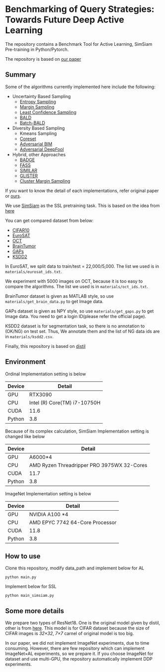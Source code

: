 # Benchmarking of Query Strategies: Towards Future Deep Active Learning

The repository contains a Benchmark Tool for Active Learning, SimSiam Pre-training in Python/Pytorch.

The repository is based on [our paper]()

## Summary

Some of the algorithms currently implemented here include the following:

- Uncertainty Based Sampling
    - [Entropy Sampling](https://people.math.harvard.edu/~ctm/home/text/others/shannon/entropy/entropy.pdf)
    - [Margin Sampling](http://ufldl.stanford.edu/housenumbers/nips2011_housenumbers.pdf)
    - [Least Confidence Sampling](https://ieeexplore.ieee.org/document/6889457)
    - [BALD](https://arxiv.org/abs/1703.02910)
    - [Batch-BALD](https://arxiv.org/abs/1906.08158)
- Diversity Based Sampling
    - Kmeans Sampling
    - [Coreset](https://arxiv.org/abs/1708.00489)
    - [Adversarial BIM](https://arxiv.org/abs/1904.00370)
    - [Adversarial DeepFool](https://arxiv.org/abs/1904.00370)
- Hybrid, other Approaches
    - [BADGE](https://arxiv.org/abs/1906.03671)
    - [FASS](https://openreview.net/forum?id=ByZf6qZuZS)
    - [SIMILAR](https://arxiv.org/abs/2107.00717)
    - [GLISTER](https://arxiv.org/abs/2012.10630)
    - [Cluster Margin Sampling](https://arxiv.org/abs/2107.14263)

If you want to know the detail of each implementations, refer original paper or [ours]().

We use [SimSiam](https://github.com/facebookresearch/simsiam) as the SSL pretraining task. This is based on the idea from [here](https://arxiv.org/abs/2011.10566)

You can get compared dataset from below: 

- [CIFAR10](https://www.cs.toronto.edu/~kriz/cifar.html)
- [EuroSAT](https://github.com/phelber/EuroSAT)
- [OCT](https://www.kaggle.com/datasets/paultimothymooney/kermany2018)
- [BrainTumor](https://figshare.com/articles/dataset/brain_tumor_dataset/1512427)
- [GAPs](https://www.tu-ilmenau.de/universitaet/fakultaeten/fakultaet-informatik-und-automatisierung/profil/institute-und-fachgebiete/institut-fuer-technische-informatik-und-ingenieurinformatik/fachgebiet-neuroinformatik-und-kognitive-robotik/data-sets-code/german-asphalt-pavement-distress-dataset-gaps)
- [KSDD2](https://www.vicos.si/resources/kolektorsdd2/)

In EuroSAT, we split data to train/test = 22,000/5,000. The list we used is in ```materials/eurosat_ids.txt```.

We experiment with 5000 images on OCT, because it is too easy to compare the algorithms.
The list we used is in ```materials/oct_ids.txt```.

BrainTumor dataset is given as MATLAB style, so use ```materials/get_brain_data.py``` to get Image data.

GAPs dataset is given as NPY style, so use ```materials/get_gaps.py``` to get Image data. You need to get a login ID(please refer the official page).

KSDD2 dataset is for segmentation task, so there is no annotation to (OK/NG) on test set.
Thus, We annotate them and the list of NG data ids are in ```materials/ksdd2.csv```.

Finally, this repository is based on [distil](https://github.com/decile-team/distil)



## Environment
Ordinal Implementation setting is below

|  Device |  Detail  |
|  --  |  --  |
|  GPU  |  RTX3090  |
|  CPU  |  Intel (R) Core(TM) i7-10750H  |
|  CUDA  |  11.6  |
|  Python  |  3.8  |

Because of its complex calculation, SimSiam Implementation setting is changed like below

|  Device |  Detail  |
|  --  |  --  |
|  GPU  |  A6000*4  |
|  CPU  |  AMD Ryzen Threadripper PRO 3975WX 32-Cores  |
|  CUDA  |  11.7  |
|  Python  |  3.8  |

ImageNet Implementation setting is below

|  Device |  Detail  |
|  --  |  --  |
|  GPU  |  NVIDIA A100 *4  |
|  CPU  |  AMD EPYC 7742 64-Core Processor  |
|  CUDA  |  11.8  |
|  Python  |  3.8  |

## How to use
Clone this repository, modify data_path and implement below for AL

```python main.py```

Implement below for SSL

```python main_simsiam.py```

## Some more details

We prepare two types of ResNet18. One is the original model given by distil, other is from [here](https://github.com/kuangliu/pytorch-cifar).
This model is for CIFAR dataset because the size of CIFAR images is *32×32*, *7×7* carnel of original model is too big.

In our paper, we did not implement ImageNet experiments, due to time consuming. However, there are few repository which can implement ImageNet×AL experiments, so we prepare it. If you choose ImageNet for dataset and use multi-GPU, the repository automatically implement DDP experiments.
